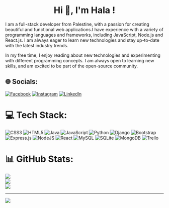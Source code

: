 



<h1 align="center">Hi 👋, I'm Hala !</h1>
<p align="center">

I am a full-stack developer from Palestine, with a passion for creating beautiful and functional web applications.I have experience with a variety of programming languages and frameworks, including JavaScript, Node.js and React.js. I am always eager to learn new technologies and stay up-to-date with the latest industry trends.
 
In my free time, I enjoy reading about new technologies and experimenting with different programming concepts. I am always open to learning new skills, and am excited to be part of the open-source community.







## 🌐 Socials:
[![Facebook](https://img.shields.io/badge/Facebook-%231877F2.svg?logo=Facebook&logoColor=white)](https://www.facebook.com/hala.abuzant.5/)
 [![Instagram](https://img.shields.io/badge/Instagram-%23E4405F.svg?logo=Instagram&logoColor=white)](https://www.instagram.com/hala.abuzant/) 
[![LinkedIn](https://img.shields.io/badge/LinkedIn-%230077B5.svg?logo=linkedin&logoColor=white)](https://www.linkedin.com/in/hala-abu-zant/)

# 💻 Tech Stack:
![CSS3](https://img.shields.io/badge/css3-%231572B6.svg?style=for-the-badge&logo=css3&logoColor=white) ![HTML5](https://img.shields.io/badge/html5-%23E34F26.svg?style=for-the-badge&logo=html5&logoColor=white) ![Java](https://img.shields.io/badge/java-%23ED8B00.svg?style=for-the-badge&logo=java&logoColor=white) ![JavaScript](https://img.shields.io/badge/javascript-%23323330.svg?style=for-the-badge&logo=javascript&logoColor=%23F7DF1E) ![Python](https://img.shields.io/badge/python-3670A0?style=for-the-badge&logo=python&logoColor=ffdd54) ![Django](https://img.shields.io/badge/django-%23092E20.svg?style=for-the-badge&logo=django&logoColor=white) ![Bootstrap](https://img.shields.io/badge/bootstrap-%23563D7C.svg?style=for-the-badge&logo=bootstrap&logoColor=white) ![Express.js](https://img.shields.io/badge/express.js-%23404d59.svg?style=for-the-badge&logo=express&logoColor=%2361DAFB) ![NodeJS](https://img.shields.io/badge/node.js-6DA55F?style=for-the-badge&logo=node.js&logoColor=white) ![React](https://img.shields.io/badge/react-%2320232a.svg?style=for-the-badge&logo=react&logoColor=%2361DAFB) ![MySQL](https://img.shields.io/badge/mysql-%2300f.svg?style=for-the-badge&logo=mysql&logoColor=white) ![SQLite](https://img.shields.io/badge/sqlite-%2307405e.svg?style=for-the-badge&logo=sqlite&logoColor=white) ![MongoDB](https://img.shields.io/badge/MongoDB-%234ea94b.svg?style=for-the-badge&logo=mongodb&logoColor=white) ![Trello](https://img.shields.io/badge/Trello-%23026AA7.svg?style=for-the-badge&logo=Trello&logoColor=white)
# 📊 GitHub Stats:
![]( https://github-readme-stats-ruby-one.vercel.app/api?username=Hala-Abuzant&theme=dark&hide_border=false&include_all_commits=true&count_private=true)<br/>
![](https://github-readme-streak-stats.herokuapp.com/?user=Hala-Abuzant&theme=dark&hide_border=false)<br/>
![]( https://github-readme-stats-ruby-one.vercel.app/api/top-langs/?username=Hala-Abuzant&theme=dark&hide_border=false&include_all_commits=true&count_private=true&layout=compact)

 
---
[![](https://visitcount.itsvg.in/api?id=Hala-Abuzant&icon=0&color=0)](https://visitcount.itsvg.in)

<!-- Proudly created with GPRM ( https://gprm.itsvg.in ) -->
